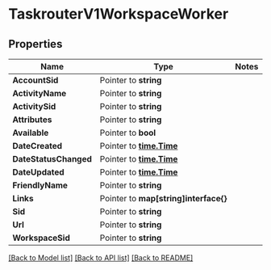 # TaskrouterV1WorkspaceWorker

## Properties
Name | Type | Notes
------------ | ------------- | -------------
**AccountSid** | Pointer to **string** | 
**ActivityName** | Pointer to **string** | 
**ActivitySid** | Pointer to **string** | 
**Attributes** | Pointer to **string** | 
**Available** | Pointer to **bool** | 
**DateCreated** | Pointer to [**time.Time**](time.Time.md) | 
**DateStatusChanged** | Pointer to [**time.Time**](time.Time.md) | 
**DateUpdated** | Pointer to [**time.Time**](time.Time.md) | 
**FriendlyName** | Pointer to **string** | 
**Links** | Pointer to **map[string]interface{}** | 
**Sid** | Pointer to **string** | 
**Url** | Pointer to **string** | 
**WorkspaceSid** | Pointer to **string** | 

[[Back to Model list]](../README.md#documentation-for-models) [[Back to API list]](../README.md#documentation-for-api-endpoints) [[Back to README]](../README.md)


